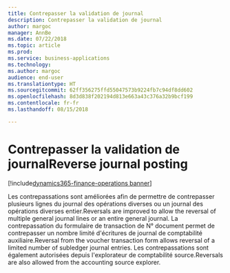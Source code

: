 ```yaml
---
title: Contrepasser la validation de journal
description: Contrepasser la validation de journal
author: margoc
manager: AnnBe
ms.date: 07/22/2018
ms.topic: article
ms.prod: 
ms.service: business-applications
ms.technology: 
ms.author: margoc
audience: end-user
ms.translationtype: HT
ms.sourcegitcommit: 62ff356275ffd55047573b9224fb7c94df8dd602
ms.openlocfilehash: 8d3d838f202194d813e663a43c376a32b9bcf199
ms.contentlocale: fr-fr
ms.lasthandoff: 08/15/2018

---
```

#  <a name="reverse-journal-posting"></a><span data-ttu-id="8f1f2-103">Contrepasser la validation de journal</span><span class="sxs-lookup"><span data-stu-id="8f1f2-103">Reverse journal posting</span></span>

[!include[dynamics365-finance-operations banner](../includes/dynamics365-finance-operations.md)]



<span data-ttu-id="8f1f2-104">Les contrepassations sont améliorées afin de permettre de contrepasser plusieurs lignes du journal des opérations diverses ou un journal des opérations diverses entier.</span><span class="sxs-lookup"><span data-stu-id="8f1f2-104">Reversals are improved to allow the reversal of multiple general journal lines or an entire general journal.</span></span> <span data-ttu-id="8f1f2-105">La contrepassation du formulaire de transaction de N° document permet de contrepasser un nombre limité d'écritures de journal de comptabilité auxiliaire.</span><span class="sxs-lookup"><span data-stu-id="8f1f2-105">Reversal from the voucher transaction form allows reversal of a limited number of subledger journal entries.</span></span> <span data-ttu-id="8f1f2-106">Les contrepassations sont également autorisées depuis l'explorateur de comptabilité source.</span><span class="sxs-lookup"><span data-stu-id="8f1f2-106">Reversals are also allowed from the accounting source explorer.</span></span>
